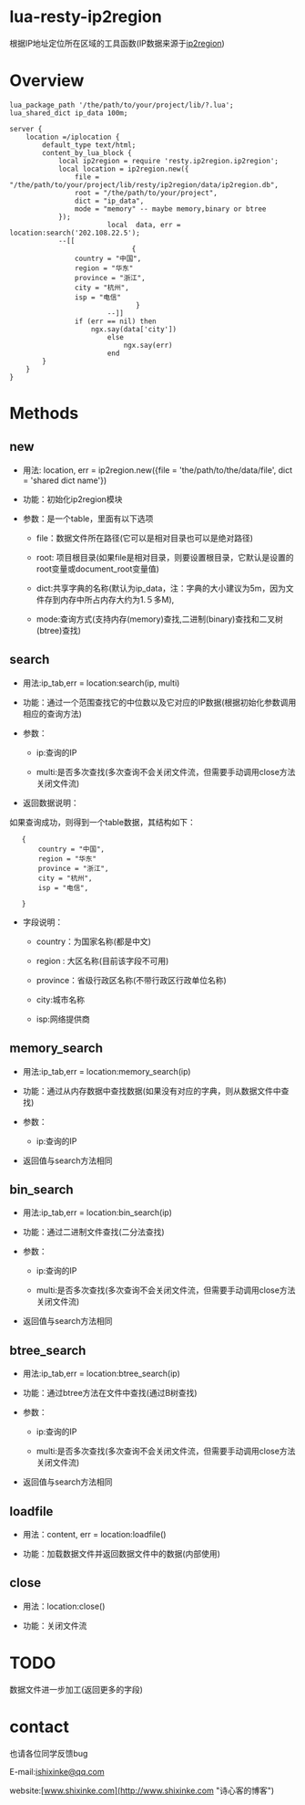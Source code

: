 # lua-resty-ip2region

根据IP地址定位所在区域的工具函数(IP数据来源于[ip2region](https://github.com/lionsoul2014/ip2region))

# Overview



    lua_package_path '/the/path/to/your/project/lib/?.lua';
	lua_shared_dict ip_data 100m;

	server {
		location =/iplocation {
			default_type text/html;
			content_by_lua_block {
				local ip2region = require 'resty.ip2region.ip2region';
				local location = ip2region.new({
				    file = "/the/path/to/your/project/lib/resty/ip2region/data/ip2region.db",
				    root = "/the/path/to/your/project",
				    dict = "ip_data",
				    mode = "memory" -- maybe memory,binary or btree
				});
                            local  data, err = location:search('202.108.22.5');
				--[[
                                  {
					country = "中国",
					region = "华东"
					province = "浙江", 
					city = "杭州", 
					isp = "电信"
                                   }
                            --]]
			        if (err == nil) then
			            ngx.say(data['city'])
                            else
                                ngx.say(err)
                            end
			}
		}
	}


# Methods

## new

* 用法: location, err = ip2region.new({file = 'the/path/to/the/data/file', dict = 'shared dict name'})

* 功能：初始化ip2region模块

* 参数：是一个table，里面有以下选项
     
   + file：数据文件所在路径(它可以是相对目录也可以是绝对路径)

   + root: 项目根目录(如果file是相对目录，则要设置根目录，它默认是设置的root变量或document_root变量值)

   + dict:共享字典的名称(默认为ip_data，注：字典的大小建议为5m，因为文件存到内存中所占内存大约为1.５多M),
   
   + mode:查询方式(支持内存(memory)查找,二进制(binary)查找和二叉树(btree)查找)

## search

* 用法:ip_tab,err = location:search(ip, multi)

* 功能：通过一个范围查找它的中位数以及它对应的IP数据(根据初始化参数调用相应的查询方法)

* 参数：
     
   + ip:查询的IP

   + multi:是否多次查找(多次查询不会关闭文件流，但需要手动调用close方法关闭文件流)
   
* 返回数据说明：
   
如果查询成功，则得到一个table数据，其结构如下：
   
       {
           country = "中国",
           region = "华东"
           province = "浙江",
	       city = "杭州",
	       isp = "电信",
      
       }
   
* 字段说明：
   
  
   + country：为国家名称(都是中文)
   
   + region : 大区名称(目前该字段不可用)
  
   + province：省级行政区名称(不带行政区行政单位名称)
   
   + city:城市名称
   
   + isp:网络提供商
   

## memory_search

* 用法:ip_tab,err = location:memory_search(ip)

* 功能：通过从内存数据中查找数据(如果没有对应的字典，则从数据文件中查找)

* 参数：

   +  ip:查询的IP


* 返回值与search方法相同

## bin_search

* 用法:ip_tab,err = location:bin_search(ip)

* 功能：通过二进制文件查找(二分法查找)

* 参数：

   + ip:查询的IP

   + multi:是否多次查找(多次查询不会关闭文件流，但需要手动调用close方法关闭文件流)

* 返回值与search方法相同

## btree_search

* 用法:ip_tab,err = location:btree_search(ip)

* 功能：通过btree方法在文件中查找(通过B树查找)

* 参数：

   + ip:查询的IP

   + multi:是否多次查找(多次查询不会关闭文件流，但需要手动调用close方法关闭文件流)

* 返回值与search方法相同


## loadfile

* 用法：content, err = location:loadfile()

* 功能：加载数据文件并返回数据文件中的数据(内部使用)

## close

* 用法：location:close()

* 功能：关闭文件流



# TODO

数据文件进一步加工(返回更多的字段)

# contact

也请各位同学反馈bug

E-mail:ishixinke@qq.com

website:[www.shixinke.com](http://www.shixinke.com "诗心客的博客")

